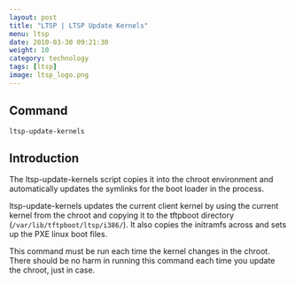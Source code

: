 ```yaml
---
layout: post
title: "LTSP | LTSP Update Kernels"
menu: ltsp
date: 2010-03-30 09:21:30
weight: 10
category: technology
tags: [ltsp]
image: ltsp_logo.png
---
```


## Command

    ltsp-update-kernels

## Introduction

The ltsp-update-kernels script copies it into the chroot environment and automatically updates the symlinks for the boot loader in the process.

<!--more-->

ltsp-update-kernels updates the current client kernel by using the current kernel from the chroot and copying it to the tftpboot directory (`/var/lib/tftpboot/ltsp/i386/`).  It also copies the initramfs across and sets up the PXE linux boot files.

This command must be run each time the kernel changes in the chroot.  There should be no harm in running this command each time you update the chroot, just in case.


